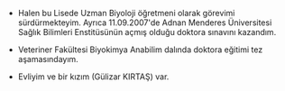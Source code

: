 - Halen bu Lisede Uzman Biyoloji öğretmeni olarak görevimi sürdürmekteyim. Ayrıca 11.09.2007'de Adnan Menderes Üniversitesi Sağlık Bilimleri Enstitüsünün açmış olduğu doktora sınavını kazandım.

- Veteriner Fakültesi Biyokimya Anabilim dalında doktora eğitimi tez aşamasındayım.

- Evliyim ve bir kızım (Gülizar KIRTAŞ) var.

